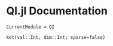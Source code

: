 # QI.jl Documentation


```@meta
CurrentModule = QI
```

```@docs
ket(val::Int, dim::Int; sparse=false)
```
